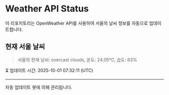
# Weather API Status

이 리포지토리는 OpenWeather API를 사용하여 서울의 날씨 정보를 자동으로 업데이트합니다.

## 현재 서울 날씨
> 서울의 현재 날씨: overcast clouds, 온도: 24.05°C, 습도: 63%

⏳ 업데이트 시간: 2025-10-01 07:32:11 (UTC)

---
자동 업데이트 봇에 의해 관리됩니다.
